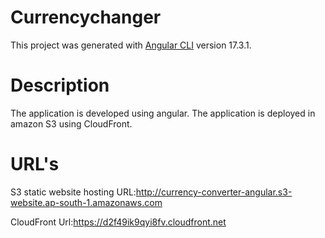 # Currencychanger

This project was generated with [Angular CLI](https://github.com/angular/angular-cli) version 17.3.1.

# Description 
The application is developed using angular. The application is deployed in amazon S3 using CloudFront. 

# URL's
S3 static website hosting URL:http://currency-converter-angular.s3-website.ap-south-1.amazonaws.com


CloudFront Url:https://d2f49ik9qyi8fv.cloudfront.net
